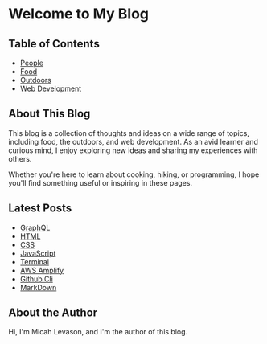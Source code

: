 # Welcome to My Blog

## Table of Contents

- [People](./people/)
- [Food](./food/)
- [Outdoors](./outdoors/)
- [Web Development](./webdev/index.md)

## About This Blog

This blog is a collection of thoughts and ideas on a wide range of topics, including food, the outdoors, and web development. As an avid learner and curious mind, I enjoy exploring new ideas and sharing my experiences with others.

Whether you're here to learn about cooking, hiking, or programming, I hope you'll find something useful or inspiring in these pages.

## Latest Posts

- [GraphQL](./webdev/graphql.md)
- [HTML](./webdev/html.md)
- [CSS](./webdev/css.md)
- [JavaScript](./webdev/javascript.md)
- [Terminal](./webdev/linuxterminal.md)
- [AWS Amplify](./webdev/amplify.md)
- [Github Cli](./webdev/github.md)
- [MarkDown](./webdev/markdown.md)

## About the Author

Hi, I'm Micah Levason, and I'm the author of this blog.
